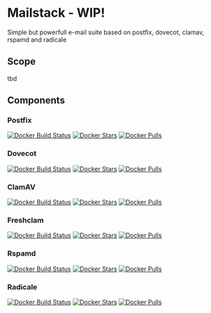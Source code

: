 # Mailstack - WIP!
Simple but powerfull e-mail suite based on postfix, dovecot, clamav, rspamd and radicale

## Scope
tbd
## Components

### Postfix
[![Docker Build Status](https://img.shields.io/docker/build/flavioaiello/postfix.svg?style=for-the-badge)](https://hub.docker.com/r/flavioaiello/postfix/)
[![Docker Stars](https://img.shields.io/docker/stars/flavioaiello/postfix.svg?style=for-the-badge)](https://hub.docker.com/r/flavioaiello/postfix/)
[![Docker Pulls](https://img.shields.io/docker/pulls/flavioaiello/postfix.svg?style=for-the-badge)](https://hub.docker.com/r/flavioaiello/postfix/)

### Dovecot
[![Docker Build Status](https://img.shields.io/docker/build/flavioaiello/dovecot.svg?style=for-the-badge)](https://hub.docker.com/r/flavioaiello/dovecot/)
[![Docker Stars](https://img.shields.io/docker/stars/flavioaiello/dovecot.svg?style=for-the-badge)](https://hub.docker.com/r/flavioaiello/dovecot/)
[![Docker Pulls](https://img.shields.io/docker/pulls/flavioaiello/dovecot.svg?style=for-the-badge)](https://hub.docker.com/r/flavioaiello/dovecot/)

### ClamAV
[![Docker Build Status](https://img.shields.io/docker/build/flavioaiello/clamav.svg?style=for-the-badge)](https://hub.docker.com/r/flavioaiello/clamav/)
[![Docker Stars](https://img.shields.io/docker/stars/flavioaiello/clamav.svg?style=for-the-badge)](https://hub.docker.com/r/flavioaiello/clamav/)
[![Docker Pulls](https://img.shields.io/docker/pulls/flavioaiello/clamav.svg?style=for-the-badge)](https://hub.docker.com/r/flavioaiello/clamav/)

### Freshclam
[![Docker Build Status](https://img.shields.io/docker/build/flavioaiello/freshclam.svg?style=for-the-badge)](https://hub.docker.com/r/flavioaiello/freshclam/)
[![Docker Stars](https://img.shields.io/docker/stars/flavioaiello/freshclam.svg?style=for-the-badge)](https://hub.docker.com/r/flavioaiello/freshclam/)
[![Docker Pulls](https://img.shields.io/docker/pulls/flavioaiello/freshclam.svg?style=for-the-badge)](https://hub.docker.com/r/flavioaiello/freshclam/)

### Rspamd
[![Docker Build Status](https://img.shields.io/docker/build/flavioaiello/rspamd.svg?style=for-the-badge)](https://hub.docker.com/r/flavioaiello/rspamd/)
[![Docker Stars](https://img.shields.io/docker/stars/flavioaiello/rspamd.svg?style=for-the-badge)](https://hub.docker.com/r/flavioaiello/rspamd/)
[![Docker Pulls](https://img.shields.io/docker/pulls/flavioaiello/rspamd.svg?style=for-the-badge)](https://hub.docker.com/r/flavioaiello/rspamd/)

### Radicale
[![Docker Build Status](https://img.shields.io/docker/build/flavioaiello/radicale.svg?style=for-the-badge)](https://hub.docker.com/r/flavioaiello/radicale/)
[![Docker Stars](https://img.shields.io/docker/stars/flavioaiello/radicale.svg?style=for-the-badge)](https://hub.docker.com/r/flavioaiello/radicale/)
[![Docker Pulls](https://img.shields.io/docker/pulls/flavioaiello/radicale.svg?style=for-the-badge)](https://hub.docker.com/r/flavioaiello/radicale/)


